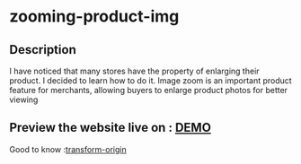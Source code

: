 # zooming-product-img 


## Description 
I have noticed that many stores have the property of enlarging their product. I decided to learn how to do it. 
Image zoom is an important product feature for merchants, allowing buyers to enlarge product photos for better viewing


## Preview the website live on : [DEMO](https://carolinafledgling.github.io/zooming-product-img/)

Good to know :[transform-origin](https://developer.mozilla.org/en-US/docs/Web/CSS/transform-origin)